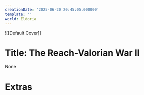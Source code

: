 ```yaml
---
creationDate: '2025-06-20 20:45:05.000000'
template: ''
world: Eldoria
---
```

![[Default Cover]]

# Title: The Reach-Valorian War II

None

# Extras

